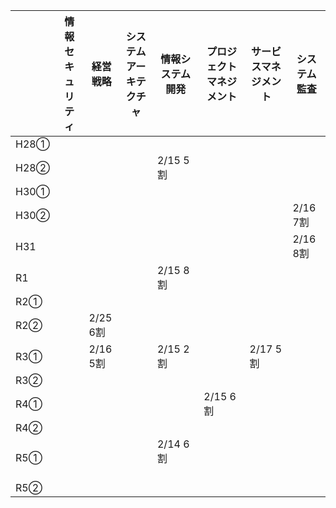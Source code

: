 

|       | 情報セキュリティ | 経営戦略 | システムアーキテクチャ | 情報システム開発 | プロジェクトマネジメント | サービスマネジメント | システム監査 |
|-------|--------------|--------|----------------------|--------------|------------------|------------------|----------|
| H28①  |              |        |                 |              |                  |                  |          |
| H28②  |              |        |                 |2/15 5割       |                  |                  |          |
| H30①  |              |        |                 |              |                  |                  |          |
| H30②  |              |        |                 |              |                  |                  | 2/16 7割         |
| H31   |              |        |                 |              |                  |                  | 2/16 8割         |
| R1    |              |        |                 | 2/15 8割      |                  |                  |          |
| R2①   |              |        |                 |              |                  |                  |          |
| R2②   |              | 2/25 6割   |                 |              |                  |                  |          |
| R3①   |              | 2/16 5割|                 | 2/15 2割     |                  |2/17  5割          |          |
| R3②   |              |        |                 |              |                  |                  |          |
| R4①   |              |        |                 |              | 2/15 6割             |                  |          |
| R4②   |              |        |                 |              |                  |                  |          |
| R5①   |              |        |                 | 2/14 6割 　　　|                  |                  |          |
| R5②   |              |        |                 |              |                  |                  |          |




